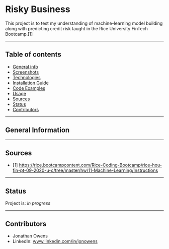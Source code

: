 # Risky Business
This project is to test my understanding of machine-learning model building along with predicting credit risk taught in the Rice University FinTech Bootcamp.[1]

---

## Table of contents
* [General info](#general-info)
* [Screenshots](#screenshots)
* [Technologies](#technologies)
* [Installation Guide](#installation-guide)
* [Code Examples](#code-examples)
* [Usage](#usage)
* [Sources](#sources)
* [Status](#status)
* [Contributors](#contributors)

---

## General Information

---

## Sources

- [1] https://rice.bootcampcontent.com/Rice-Coding-Bootcamp/rice-hou-fin-pt-09-2020-u-c/tree/master/hw/11-Machine-Learning/Instructions

---

## Status

Project is: _in progress_

---

## Contributors

* Jonathan Owens
* LinkedIn: www.linkedin.com/in/jonowens
